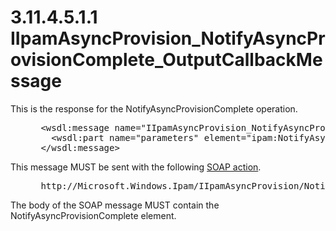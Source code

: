 <html dir="LTR" xmlns:mshelp="http://msdn.microsoft.com/mshelp" xmlns:ddue="http://ddue.schemas.microsoft.com/authoring/2003/5" xmlns:xlink="http://www.w3.org/1999/xlink" xmlns:tool="http://www.microsoft.com/tooltip">
 <body>
 <div id="header">
 <h1 class="heading">3.11.4.5.1.1 IIpamAsyncProvision_NotifyAsyncProvisionComplete_OutputCallbackMessage</h1>
 </div>
 <div id="mainSection">
 <div id="mainBody">
 <div id="allHistory" class="saveHistory"></div>
 <div id="sectionSection0" class="section" name="collapseableSection">
 

<p>This is the response for the NotifyAsyncProvisionComplete
operation.</p>

<dl>
<dd>
<div><pre> &lt;wsdl:message name=&quot;IIpamAsyncProvision_NotifyAsyncProvisionComplete_OutputCallbackMessage&quot;&gt;
   &lt;wsdl:part name=&quot;parameters&quot; element=&quot;ipam:NotifyAsyncProvisionComplete&quot; /&gt;
 &lt;/wsdl:message&gt;
</pre></div>
</dd></dl>

<p>This message MUST be sent with the following <a href="21b4a631-8f28-420f-822f-c5f879d5046e.md#gt_c1358651-96c1-4ce0-8e1f-b0b7a94145e3">SOAP action</a>.</p>

<dl>
<dd>
<div><pre> http://Microsoft.Windows.Ipam/IIpamAsyncProvision/NotifyAsyncProvisionComplete
</pre></div>
</dd></dl>

<p>The body of the SOAP message MUST contain the
NotifyAsyncProvisionComplete element.</p>


 </div>
 </div>
 </div>
 </body>
</html>